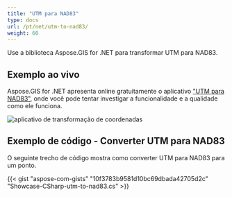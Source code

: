 ```yaml
---
title: "UTM para NAD83"
type: docs
url: /pt/net/utm-to-nad83/
weight: 60
---
```


Use a biblioteca Aspose.GIS for .NET para transformar UTM para NAD83.

## **Exemplo ao vivo**

Aspose.GIS for .NET apresenta online gratuitamente o aplicativo ["UTM para NAD83"](https://products.aspose.app/gis/transformation/utm-to-nad83), onde você pode tentar investigar a funcionalidade e a qualidade como ele funciona.

![aplicativo de transformação de coordenadas](transform-coordinates.png)

## **Exemplo de código - Converter UTM para NAD83**

O seguinte trecho de código mostra como converter UTM para NAD83 para um ponto.

{{< gist "aspose-com-gists" "10f3783b9581d10bc69dbada42705d2c" "Showcase-CSharp-utm-to-nad83.cs" >}}
